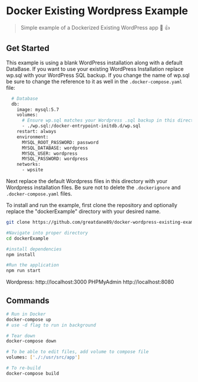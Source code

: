 # Docker Existing Wordpress Example

> Simple example of a Dockerized Existing WordPress app 🐳 👍

## Get Started

This example is using a blank WordPress installation along with a default DataBase. If you want to use your existing WordPress Installation replace wp.sql with your WordPress SQL backup. If you change the name of wp.sql be sure to change the reference to it as well in the `.docker-compose.yaml` file:

```bash
  # Database
  db:
    image: mysql:5.7
    volumes:
      # Ensure wp.sql matches your Wordpress .sql backup in this directory
      - ./wp.sql:/docker-entrypoint-initdb.d/wp.sql
    restart: always
    environment:
      MYSQL_ROOT_PASSWORD: password
      MYSQL_DATABASE: wordpress
      MYSQL_USER: wordpress
      MYSQL_PASSWORD: wordpress
    networks:
      - wpsite
```

Next replace the default Wordpress files in this directory with your Wordpress installation files. Be sure not to delete the `.dockerignore` and `.docker-compose.yaml` files.

To install and run the example, first clone the repository and optionally replace the "dockerExample" directory with your desired name.

```bash
git clone https://github.com/greatdane89/docker-wordpress-existing-example.git dockerExample
```

```bash
#Navigate into proper directory
cd dockerExample

#install dependencies
npm install

#Run the application
npm run start

```

Wordpress: http://localhost:3000
PHPMyAdmin http://localhost:8080

## Commands

```bash
# Run in Docker
docker-compose up
# use -d flag to run in background

# Tear down
docker-compose down

# To be able to edit files, add volume to compose file
volumes: ['./:/usr/src/app']

# To re-build
docker-compose build
```
